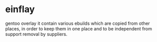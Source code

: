 # einflay
gentoo overlay
it contain various ebuilds which are copied from other places,
in order to keep them in one place and to be independent from support removal by suppliers.
